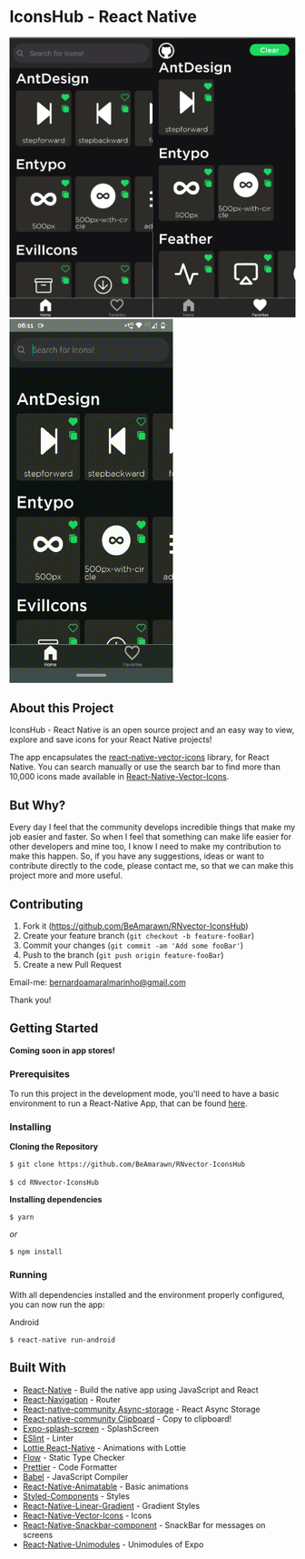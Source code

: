 # IconsHub - React Native

![Preview-Screens](https://github.com/BeAmarawn/RNvector-IconsHub/blob/develop/promoImages/Screenshots.png) ![Preview-Gif](https://github.com/BeAmarawn/RNvector-IconsHub/blob/develop/promoImages/loading.gif)


## About this Project

IconsHub - React Native is an open source project and an easy way to view, explore and save icons for your React Native projects!

The app encapsulates the [react-native-vector-icons](https://github.com/oblador/react-native-vector-icons) library, for React Native. You can search manually or use the search bar to find more than 10,000 icons made available in [React-Native-Vector-Icons](https://github.com/oblador/react-native-vector-icons).


## But Why?

Every day I feel that the community develops incredible things that make my job easier and faster. So when I feel that something can make life easier for other developers and mine too, I know I need to make my contribution to make this happen.
So, if you have any suggestions, ideas or want to contribute directly to the code, please contact me, so that we can make this project more and more useful.

## Contributing

1. Fork it (<https://github.com/BeAmarawn/RNvector-IconsHub>)
2. Create your feature branch (`git checkout -b feature-fooBar`)
3. Commit your changes (`git commit -am 'Add some fooBar'`)
4. Push to the branch (`git push origin feature-fooBar`)
5. Create a new Pull Request

Email-me: bernardoamaralmarinho@gmail.com

Thank you!

## Getting Started

**Coming soon in app stores!** 

### Prerequisites

To run this project in the development mode, you'll need to have a basic environment to run a React-Native App, that can be found [here](https://facebook.github.io/react-native/docs/getting-started).

### Installing

**Cloning the Repository**

```
$ git clone https://github.com/BeAmarawn/RNvector-IconsHub

$ cd RNvector-IconsHub
```

**Installing dependencies**

```
$ yarn
```

_or_

```
$ npm install
```

### Running

With all dependencies installed and the environment properly configured, you can now run the app:

Android

```
$ react-native run-android
```

## Built With

- [React-Native](https://facebook.github.io/react-native/) - Build the native app using JavaScript and React
- [React-Navigation](https://reactnavigation.org/docs/en/getting-started.html) - Router
- [React-native-community Async-storage](https://react-native-async-storage.github.io/async-storage/) - React Async Storage
- [React-native-community Clipboard](https://github.com/react-native-clipboard/clipboard) - Copy to clipboard!
- [Expo-splash-screen](https://docs.expo.io/versions/latest/sdk/splash-screen/) - SplashScreen
- [ESlint](https://eslint.org/) - Linter
- [Lottie React-Native](https://github.com/lottie-react-native/lottie-react-native) - Animations with Lottie
- [Flow](https://redux-saga.js.org/) - Static Type Checker
- [Prettier](https://prettier.io/) - Code Formatter
- [Babel](https://babeljs.io/) - JavaScript Compiler
- [React-Native-Animatable](https://github.com/oblador/react-native-animatable) - Basic animations
- [Styled-Components](https://www.styled-components.com/) - Styles
- [React-Native-Linear-Gradient](https://github.com/react-native-community/react-native-linear-gradient) - Gradient Styles
- [React-Native-Vector-Icons](https://github.com/oblador/react-native-vector-icons) - Icons
- [React-Native-Snackbar-component](https://github.com/sidevesh/react-native-snackbar-component) - SnackBar for messages on screens
- [React-Native-Unimodules](https://docs.expo.io/bare/installing-unimodules/) - Unimodules of Expo

